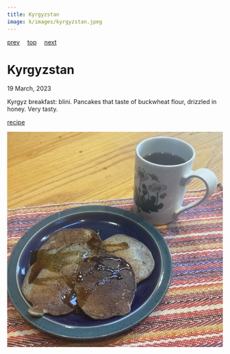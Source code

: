 ```yaml
---
title: Kyrgyzstan
image: k/images/kyrgyzstan.jpeg
---
```

[prev](kuwait.md)&emsp;
[top](../index.md)&emsp;
[next](../l/laos.md)
# Kyrgyzstan
19 March, 2023

Kyrgyz breakfast: blini. Pancakes that taste of buckwheat flour, drizzled in honey. Very tasty.

[recipe](https://www.thespruceeats.com/russian-blini-recipe-buckwheat-pancakes-1136797)

![breakfast](images/kyrgyzstan.jpeg)
